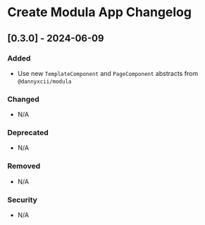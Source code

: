 # Create Modula App Changelog

## [0.3.0] - 2024-06-09
### Added
- Use new `TemplateComponent` and `PageComponent` abstracts from `@dannyxcii/modula`

### Changed
- N/A

### Deprecated
- N/A

### Removed
- N/A

### Security
- N/A